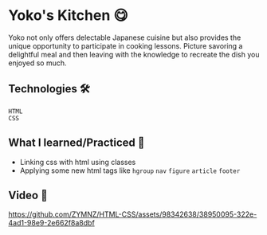 # Yoko's Kitchen 😋
Yoko not only offers delectable Japanese cuisine but also provides the unique opportunity to participate in cooking lessons. Picture savoring a delightful meal and then leaving with the knowledge to recreate the dish you enjoyed so much.
## Technologies 🛠️
`HTML`<br>
`CSS`
## What I learned/Practiced 💪
- Linking css with html using classes
- Applying some new html tags like `hgroup` `nav` `figure` `article` `footer`

## Video 🎥
https://github.com/ZYMNZ/HTML-CSS/assets/98342638/38950095-322e-4ad1-98e9-2e662f8a8dbf


